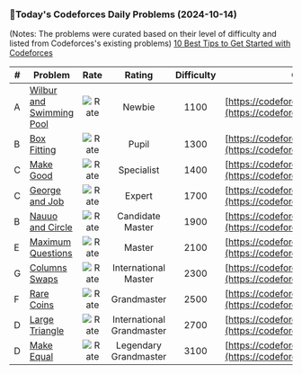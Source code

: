 ### 🌟Today's Codeforces Daily Problems (2024-10-14)
(Notes: The problems were curated based on their level of difficulty and listed from Codeforces's existing problems)
[10 Best Tips to Get Started with Codeforces](https://github.com/ika9810/Codeforces-Daily-Problems/blob/main/10%20Best%20Tips%20to%20Get%20Started%20with%20Codeforces.md)

| # | Problem | Rate| Rating | Difficulty | Contest |
|---| ----- | :--------: | :----------: | :----------: | ---------- |
|A|[Wilbur and Swimming Pool](https://codeforces.com/contest/596/problem/A)|![Rate](https://img.shields.io/badge/Newbie-1100-lightgrey)|Newbie|1100|[https://codeforces.com/contest/596](https://codeforces.com/contest/596)|
|B|[Box Fitting](https://codeforces.com/contest/1498/problem/B)|![Rate](https://img.shields.io/badge/Pupil-1300-brightgreen)|Pupil|1300|[https://codeforces.com/contest/1498](https://codeforces.com/contest/1498)|
|C|[Make Good](https://codeforces.com/contest/1270/problem/C)|![Rate](https://img.shields.io/badge/Specialist-1400-9cf)|Specialist|1400|[https://codeforces.com/contest/1270](https://codeforces.com/contest/1270)|
|C|[George and Job](https://codeforces.com/contest/467/problem/C)|![Rate](https://img.shields.io/badge/Expert-1700-blue)|Expert|1700|[https://codeforces.com/contest/467](https://codeforces.com/contest/467)|
|B|[Nauuo and Circle](https://codeforces.com/contest/1172/problem/B)|![Rate](https://img.shields.io/badge/Candidate%20Master-1900-blueviolet)|Candidate Master|1900|[https://codeforces.com/contest/1172](https://codeforces.com/contest/1172)|
|E|[Maximum Questions](https://codeforces.com/contest/900/problem/E)|![Rate](https://img.shields.io/badge/Master-2100-orange)|Master|2100|[https://codeforces.com/contest/900](https://codeforces.com/contest/900)|
|G|[Columns Swaps](https://codeforces.com/contest/1385/problem/G)|![Rate](https://img.shields.io/badge/International%20Master-2300-orange)|International Master|2300|[https://codeforces.com/contest/1385](https://codeforces.com/contest/1385)|
|F|[Rare Coins](https://codeforces.com/contest/1948/problem/F)|![Rate](https://img.shields.io/badge/Grandmaster-2500-red)|Grandmaster|2500|[https://codeforces.com/contest/1948](https://codeforces.com/contest/1948)|
|D|[Large Triangle](https://codeforces.com/contest/1019/problem/D)|![Rate](https://img.shields.io/badge/International%20Grandmaster-2700-red)|International Grandmaster|2700|[https://codeforces.com/contest/1019](https://codeforces.com/contest/1019)|
|D|[Make Equal](https://codeforces.com/contest/1188/problem/D)|![Rate](https://img.shields.io/badge/Legendary%20Grandmaster-3100-red)|Legendary Grandmaster|3100|[https://codeforces.com/contest/1188](https://codeforces.com/contest/1188)|
